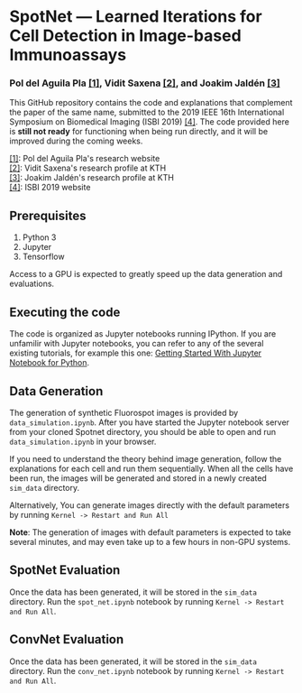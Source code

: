 # SpotNet &mdash; Learned Iterations for Cell Detection in Image-based Immunoassays
### Pol del Aguila Pla [\[1\]][1], Vidit Saxena [\[2\]][2], and Joakim Jaldén [\[3\]][3]

This GitHub repository contains the code and explanations that complement the paper of the same name, submitted to the 2019 IEEE 16th International Symposium on Biomedical Imaging (ISBI 2019) [\[4\]][4]. The code provided here is **still not ready** for functioning when being run directly, and it will be improved during the coming weeks.

[\[1\]][1]: Pol del Aguila Pla's research website  
[\[2\]][2]: Vidit Saxena's research profile at KTH  
[\[3\]][3]: Joakim Jaldén's research profile at KTH  
[\[4\]][4]: ISBI 2019 website

[1]: https://poldap.github.io  
[2]: https://kth.se/profile/vidits   
[3]: https://kth.se/profile/jalden 
[4]: https://biomedicalimaging.org/2019/

## Prerequisites
1. Python 3  
2. Jupyter  
3. Tensorflow  
  
Access to a GPU is expected to greatly speed up the data generation and evaluations.  

## Executing the code

The code is organized as Jupyter notebooks running IPython. If you are unfamilir with Jupyter notebooks, you can refer to any of the several existing tutorials, for example this one: [Getting Started With Jupyter Notebook for Python](https://medium.com/codingthesmartway-com-blog/getting-started-with-jupyter-notebook-for-python-4e7082bd5d46).

## Data Generation

The generation of synthetic Fluorospot images is provided by `data_simulation.ipynb`. After you have started the Jupyter notebook server from your cloned Spotnet directory, you should be able to open and run `data_simulation.ipynb` in your browser.  
  
If you need to understand the theory behind image generation, follow the explanations for each cell and run them sequentially. When all the cells have been run, the images will be generated and stored in a newly created `sim_data` directory.  
  
Alternatively, You can generate images directly with the default parameters by running `Kernel -> Restart and Run All`

**Note**: The generation of images with default parameters is expected to take several minutes, and may even take up to a few hours in non-GPU systems.

## SpotNet Evaluation

Once the data has been generated, it will be stored in the `sim_data` directory. Run the `spot_net.ipynb` notebook by running `Kernel -> Restart and Run All`.  

## ConvNet Evaluation
  
Once the data has been generated, it will be stored in the `sim_data` directory. Run the `conv_net.ipynb` notebook by running `Kernel -> Restart and Run All`.
  
